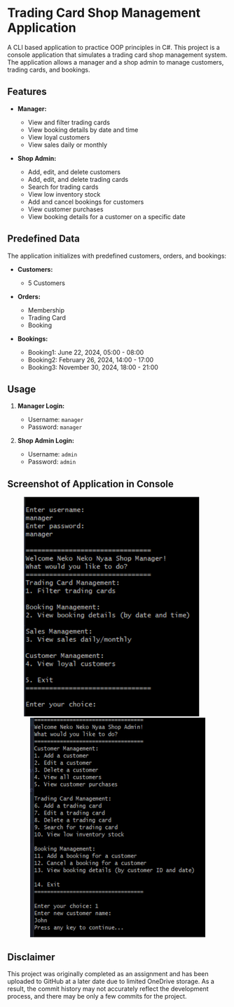 # Trading Card Shop Management Application
A CLI based application to practice OOP principles in C#. This project is a console application that simulates a trading card shop management system. The application allows a manager and a shop admin to manage customers, trading cards, and bookings.

## Features

- **Manager:**
  - View and filter trading cards
  - View booking details by date and time
  - View loyal customers
  - View sales daily or monthly

- **Shop Admin:**
  - Add, edit, and delete customers
  - Add, edit, and delete trading cards
  - Search for trading cards
  - View low inventory stock
  - Add and cancel bookings for customers
  - View customer purchases
  - View booking details for a customer on a specific date

## Predefined Data

The application initializes with predefined customers, orders, and bookings:

- **Customers:**
  - 5 Customers

- **Orders:**
  - Membership
  - Trading Card
  - Booking

- **Bookings:**
  - Booking1: June 22, 2024, 05:00 - 08:00
  - Booking2: February 26, 2024, 14:00 - 17:00
  - Booking3: November 30, 2024, 18:00 - 21:00

## Usage

1. **Manager Login:**
   - Username: `manager`
   - Password: `manager`

2. **Shop Admin Login:**
   - Username: `admin`
   - Password: `admin`

## Screenshot of Application in Console
<p align="center">
  <img src="ManagerFeaturesSS/ManagerLogin.png" alt="Manager Login Example" width="400px" height="500px">
  &nbsp;&nbsp;&nbsp;&nbsp;&nbsp;&nbsp;
  <img src="ShopAdminFeaturesSS/AddingCustomer.png" alt="Adding Customer as Shop Admin Example" width="400px" height="500px">
</p>

## Disclaimer
This project was originally completed as an assignment and has been uploaded to GitHub at a later date due to limited OneDrive storage. As a result, the commit history may not accurately reflect the development process, and there may be only a few commits for the project.

